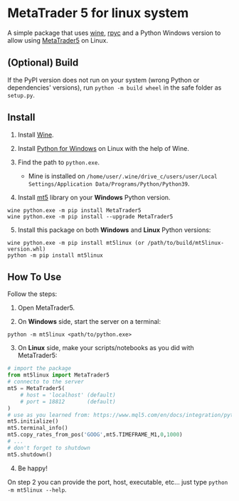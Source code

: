 # MetaTrader 5 for linux system

A simple package that uses [wine](https://www.winehq.org), [rpyc](https://github.com/tomerfiliba-org/rpyc) and a Python Windows version to allow using [MetaTrader5](https://pypi.org/project/MetaTrader5) on Linux.

## (Optional) Build
If the PyPI version does not run on your system (wrong Python or dependencies' versions), run `python -m build wheel` in the safe folder as `setup.py`.

## Install

1. Install [Wine](https://wiki.winehq.org/Download).

2. Install [Python for Windows](https://www.python.org/downloads/windows/) on Linux with the help of Wine.

3. Find the path to `python.exe`.

    - Mine is installed on `/home/user/.wine/drive_c/users/user/Local Settings/Application Data/Programs/Python/Python39`.

4. Install [mt5](https://www.mql5.com/en/docs/integration/python_metatrader5) library on your **Windows** Python version.

```
wine python.exe -m pip install MetaTrader5
wine python.exe -m pip install --upgrade MetaTrader5
```

5. Install this package on both **Windows** and **Linux** Python versions:

```
wine python.exe -m pip install mt5linux (or /path/to/build/mt5linux-version.whl)
python -m pip install mt5linux

```

## How To Use

Follow the steps:

1. Open MetaTrader5.

2. On **Windows** side, start the server on a terminal:

```
python -m mt5linux <path/to/python.exe>
```

3. On **Linux** side, make your scripts/notebooks as you did with MetaTrader5:

```python
# import the package
from mt5linux import MetaTrader5
# connecto to the server
mt5 = MetaTrader5(
    # host = 'localhost' (default)
    # port = 18812       (default)
) 
# use as you learned from: https://www.mql5.com/en/docs/integration/python_metatrader5/
mt5.initialize()
mt5.terminal_info()
mt5.copy_rates_from_pos('GOOG',mt5.TIMEFRAME_M1,0,1000)
# ...
# don't forget to shutdown
mt5.shutdown()
```

4. Be happy!

On step 2 you can provide the port, host, executable, etc... just type `python -m mt5linux --help`.
